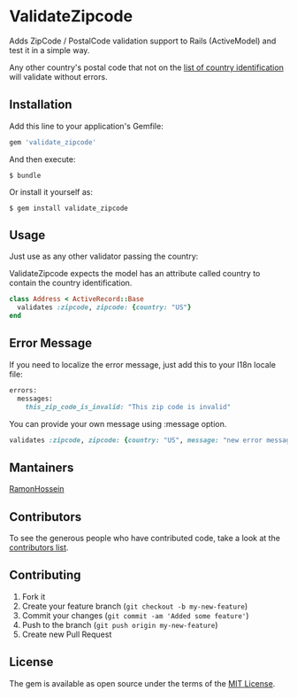 # ValidateZipcode

Adds ZipCode / PostalCode validation support to Rails (ActiveModel) and test it in a simple way.

Any other country's postal code that not on the [list of country identification](https://github.com/RamonHossein/validate_zipcode/blob/master/LIST.md) will validate without errors.

## Installation

Add this line to your application's Gemfile:

```ruby
gem 'validate_zipcode'
```

And then execute:

    $ bundle

Or install it yourself as:

    $ gem install validate_zipcode

## Usage

Just use as any other validator passing the country:

ValidateZipcode expects the model has an attribute called country to contain the country identification.

```ruby
class Address < ActiveRecord::Base
  validates :zipcode, zipcode: {country: "US"}
end
```

## Error Message

If you need to localize the error message, just add this to your I18n locale file:

```ruby
errors:
  messages:
    this_zip_code_is_invalid: "This zip code is invalid"
```

You can provide your own message using :message option.

```ruby
validates :zipcode, zipcode: {country: "US", message: "new error message"}
```

## Mantainers

[RamonHossein](https://github.com/RamonHossein)

## Contributors

To see the generous people who have contributed code, take a look at the [contributors list](http://github.com/RamonHossein/validate_zipcode/contributors).

## Contributing

1. Fork it
2. Create your feature branch (`git checkout -b my-new-feature`)
3. Commit your changes (`git commit -am 'Added some feature'`)
4. Push to the branch (`git push origin my-new-feature`)
5. Create new Pull Request

## License

The gem is available as open source under the terms of the [MIT License](http://opensource.org/licenses/MIT).
